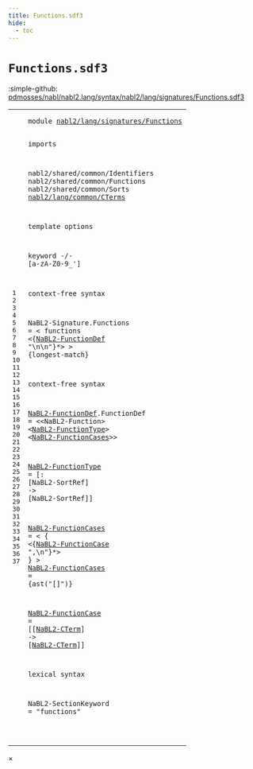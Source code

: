 ```yaml
---
title: Functions.sdf3
hide:
  - toc
---
```


# `Functions.sdf3`

:simple-github: [pdmosses/nabl/nabl2.lang/syntax/nabl2/lang/signatures/Functions.sdf3]

[pdmosses/nabl/nabl2.lang/syntax/nabl2/lang/signatures/Functions.sdf3]: https://github.com/pdmosses/nabl/blob/master/nabl2.lang/syntax/nabl2/lang/signatures/Functions.sdf3 "The source file on GitHub"

<div class="sdf3"><table class="highlighttable"><tbody><tr><td class="linenos"><div class="linenodiv"><pre><span></span>1
2
3
4
5
6
7
8
9
10
11
12
13
14
15
16
17
18
19
20
21
22
23
24
25
26
27
28
29
30
31
32
33
34
35
36
37
</pre></div></td>
<td class="code"><pre><code><span class="keyword">module</span> <a href="../Signature.sdf3/#nabl2/lang/signatures/Functions_7_3" id="nabl2/lang/signatures/Functions_1_8" title="Referenced at ../Signature.sdf3 line 7">nabl2/lang/signatures/Functions</a>

<span class="keyword">imports</span>

  <span title="External reference">nabl2/shared/common/Identifiers</span>
  <span title="External reference">nabl2/shared/common/Functions</span>
  <span title="External reference">nabl2/shared/common/Sorts</span>
  <a href="../../common/CTerms.sdf3/#nabl2/lang/common/CTerms_1_8" id="nabl2/lang/common/CTerms_8_3" title="Defined at ../../common/CTerms.sdf3 line 1">nabl2/lang/common/CTerms</a>

<span class="keyword">template options</span>

  <span class="keyword">keyword</span> -/- [<span class="cons_Regular">a</span>-<span class="cons_Regular">z</span><span class="cons_Regular">A</span>-<span class="cons_Regular">Z</span><span class="cons_Regular">0</span>-<span class="cons_Regular">9</span>\_\']

<span class="keyword">context-free syntax</span>

  <span id="NaBL2-Signature_16_3" title="Not referenced">NaBL2-Signature</span>.<span class="cons_Constructor"><span id="Functions_16_19" title="Not referenced">Functions</span></span> = &lt;
    <span class="cons_String">functions</span>
      &lt;{<a href="#NaBL2-FunctionDef_23_3" id="NaBL2-FunctionDef_18_9" title="Defined at line 23">NaBL2-FunctionDef</a> <span class="cons_Lit">"\n\n"</span>}*&gt;
  &gt; {<span class="keyword">longest-match</span>}

<span class="keyword">context-free syntax</span>

  <a href="#NaBL2-FunctionDef_18_9" id="NaBL2-FunctionDef_23_3" title="Referenced at line 18">NaBL2-FunctionDef</a>.<span class="cons_Constructor"><span id="FunctionDef_23_21" title="Not referenced">FunctionDef</span></span> = &lt;&lt;<span title="External reference">NaBL2-Function</span>&gt; &lt;<a href="#NaBL2-FunctionType_25_3" id="NaBL2-FunctionType_23_54" title="Defined at line 25">NaBL2-FunctionType</a>&gt; &lt;<a href="#NaBL2-FunctionCases_27_3" id="NaBL2-FunctionCases_23_75" title="Defined at line 27, 31">NaBL2-FunctionCases</a>&gt;&gt;

  <a href="#NaBL2-FunctionType_23_54" id="NaBL2-FunctionType_25_3" title="Referenced at line 23">NaBL2-FunctionType</a>  = [<span class="cons_String">:</span> [<span title="External reference">NaBL2-SortRef</span>] <span class="cons_String">-&gt;</span> [<span title="External reference">NaBL2-SortRef</span>]]

  <a href="#NaBL2-FunctionCases_23_75" id="NaBL2-FunctionCases_27_3" title="Referenced at line 23">NaBL2-FunctionCases</a> = &lt;
    <span class="cons_String">{</span> &lt;{<a href="#NaBL2-FunctionCase_33_3" id="NaBL2-FunctionCase_28_9" title="Defined at line 33">NaBL2-FunctionCase</a> <span class="cons_Lit">",\n"</span>}*&gt;
    <span class="cons_String">}</span>
  &gt;
  <a href="#NaBL2-FunctionCases_23_75" id="NaBL2-FunctionCases_31_3" title="Referenced at line 23">NaBL2-FunctionCases</a> = {<span class="cons_Unquoted">ast</span>(<span class="cons_Quoted">"[]"</span>)}
 
  <a href="#NaBL2-FunctionCase_28_9" id="NaBL2-FunctionCase_33_3" title="Referenced at line 28">NaBL2-FunctionCase</a>  = [[<a href="../../common/CTerms.sdf3/#NaBL2-CTerm_23_3" id="NaBL2-CTerm_33_27" title="Defined at ../../common/CTerms.sdf3 line 23, 27, 29, 30">NaBL2-CTerm</a>] <span class="cons_String">-&gt;</span> [<a href="../../common/CTerms.sdf3/#NaBL2-CTerm_23_3" id="NaBL2-CTerm_33_44" title="Defined at ../../common/CTerms.sdf3 line 23, 27, 29, 30">NaBL2-CTerm</a>]]

<span class="keyword">lexical syntax</span>

  <span id="NaBL2-SectionKeyword_37_3" title="Not referenced">NaBL2-SectionKeyword</span> = <span class="cons_Lit">"functions"</span>

</code></pre></td></tr></tbody></table></div>

<div id="modal">
  <div id="modal-content">
    <span id="modal-close">&times;</span>
    <h2 id="modal-h2"></h2>
    <p  id="modal-p"></p>
    <ul id="modal-ul"></ul>
  </div>
</div>
